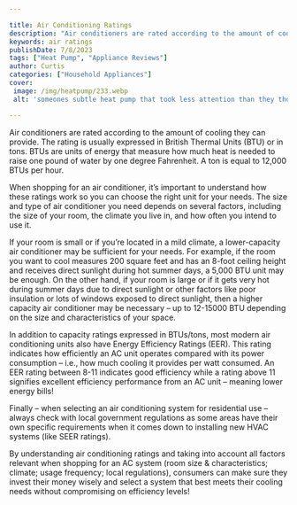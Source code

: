 ```yaml
---

title: Air Conditioning Ratings
description: "Air conditioners are rated according to the amount of cooling they can provide. The rating is usually expressed in British Thermal...see more"
keywords: air ratings
publishDate: 7/8/2023
tags: ["Heat Pump", "Appliance Reviews"]
author: Curtis
categories: ["Household Appliances"]
cover: 
 image: /img/heatpump/233.webp
 alt: 'someones subtle heat pump that took less attention than they thought'

---
```


Air conditioners are rated according to the amount of cooling they can provide. The rating is usually expressed in British Thermal Units (BTU) or in tons. BTUs are units of energy that measure how much heat is needed to raise one pound of water by one degree Fahrenheit. A ton is equal to 12,000 BTUs per hour.

When shopping for an air conditioner, it’s important to understand how these ratings work so you can choose the right unit for your needs. The size and type of air conditioner you need depends on several factors, including the size of your room, the climate you live in, and how often you intend to use it.

If your room is small or if you’re located in a mild climate, a lower-capacity air conditioner may be sufficient for your needs. For example, if the room you want to cool measures 200 square feet and has an 8-foot ceiling height and receives direct sunlight during hot summer days, a 5,000 BTU unit may be enough. On the other hand, if your room is large or if it gets very hot during summer days due to direct sunlight or other factors like poor insulation or lots of windows exposed to direct sunlight, then a higher capacity air conditioner may be necessary – up to 12-15000 BTU depending on the size and characteristics of your space. 

In addition to capacity ratings expressed in BTUs/tons, most modern air conditioning units also have Energy Efficiency Ratings (EER). This rating indicates how efficiently an AC unit operates compared with its power consumption – i.e., how much cooling it provides per watt consumed. An EER rating between 8-11 indicates good efficiency while a rating above 11 signifies excellent efficiency performance from an AC unit – meaning lower energy bills! 

Finally – when selecting an air conditioning system for residential use – always check with local government regulations as some areas have their own specific requirements when it comes down to installing new HVAC systems (like SEER ratings). 

By understanding air conditioning ratings and taking into account all factors relevant when shopping for an AC system (room size & characteristics; climate; usage frequency; local regulations), consumers can make sure they invest their money wisely and select a system that best meets their cooling needs without compromising on efficiency levels!
